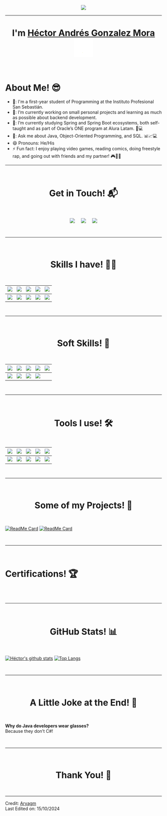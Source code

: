 <p align="center">
  <img src="https://darkbyteblog.wordpress.com/wp-content/uploads/2010/12/holamundo-consola.jpg" height="230"/>
</p>
<hr>
<h1 align="center">I'm <a href="https://github.com/HectorAGM">Héctor Andrés Gonzalez Mora<a><img src="https://github.com/Kathryn-Jie/Kathryn-Jie/blob/main/wave.gif" width="60px"/></h1>
<Br>
<h1>About Me! 😎</h1>

- 🏫: I'm a first-year student of Programming at the Instituto Profesional San Sebastián.
- 🔭: I’m currently working on small personal projects and learning as much as possible about backend development.
- 🌱: I’m currently studying Spring and Spring Boot ecosystems, both self-taught and as part of Oracle’s ONE program at Alura Latam. 🧠💻
- 💬: Ask me about Java, Object-Oriented Programming, and SQL. 📊📈💻
- 😄  Pronouns: He/His
- ⚡  Fun fact: I enjoy playing video games, reading comics, doing freestyle rap, and going out with friends and my partner! 🎮🎤📖

<hr>
<Br>
<h1 align="center">Get in Touch! 📬</h1>
<Br>
<p align="center">
<a href="https://www.linkedin.com/in/hectoryefc/" target="blank"><img align="center" src="https://img.shields.io/badge/Héctor Andrés Gonzalez Mora-0077B5?style=for-the-badge&logo=linkedin&logoColor=white" /></a> &nbsp;&nbsp;&nbsp;  <a href="mailto:hhector.agm@gmail.com" target="blank"><img align="center" src="https://img.shields.io/badge/hhector.agm@gmail.com-D14836?style=for-the-badge&logo=gmail&logoColor=white" /></a>    &nbsp;&nbsp;&nbsp;       <a href="https://github.com/hectorgm26" target="blank"><img align="center" src="https://img.shields.io/badge/HectorAGM-100000?style=for-the-badge&logo=github&logoColor=white" /></a>
</p>
  
<Br>
<hr>
<Br>
<h1 align="center">Skills I have! 🤸‍♂</h1>
<Br>
  
|![](https://img.shields.io/badge/Java-brightgreen?style=for-the-badge)|![](https://img.shields.io/badge/OOP-brightgreen?style=for-the-badge)|![](https://img.shields.io/badge/SQL-brightgreen?style=for-the-badge)|![](https://img.shields.io/badge/HTML%20&%20CSS-red?style=for-the-badge)|![](https://img.shields.io/badge/JavaScript-red?style=for-the-badge)|
|---|---|---|---|---|
|![](https://img.shields.io/badge/Spring%20&%20Spring%20Boot-blue?style=for-the-badge)|![](https://img.shields.io/badge/Backend%20Development-blue?style=for-the-badge)|![](https://img.shields.io/badge/SQL%20Databases-blue?style=for-the-badge)|![](https://img.shields.io/badge/QA%20Testing%20with%20Java-blue?style=for-the-badge)|![](https://img.shields.io/badge/And%20More!-yellow?style=for-the-badge)|

<Br>
<hr>
<Br>
<h1 align="center">Soft Skills! 🧠</h1>
<Br>

|![](https://img.shields.io/badge/Tolerancia%20a%20la%20frustración-brightgreen?style=for-the-badge)|![](https://img.shields.io/badge/Autodidacta-brightgreen?style=for-the-badge)|![](https://img.shields.io/badge/Análisis-brightgreen?style=for-the-badge)|![](https://img.shields.io/badge/Trabajo%20bajo%20presión-red?style=for-the-badge)|![](https://img.shields.io/badge/Resolución%20de%20problemas-red?style=for-the-badge)|
|---|---|---|---|---|
|![](https://img.shields.io/badge/Investigación-blue?style=for-the-badge)|![](https://img.shields.io/badge/Aprendo%20rápido-blue?style=for-the-badge)|![](https://img.shields.io/badge/Trabajo%20en%20equipo-blue?style=for-the-badge)|![](https://img.shields.io/badge/Comunicación%20Efectiva-blue?style=for-the-badge)|

<Br>
<hr>
<Br>
<h1 align="center">Tools I use! 🛠️</h1>
<Br>
 
|![](https://img.shields.io/badge/Java-FFD43B?style=for-the-badge&logo=java&logoColor=darkgreen)|![](https://img.shields.io/badge/SQL-FF6F00?style=for-the-badge&logo=sql&logoColor=white)|![](https://img.shields.io/badge/Postman-F7931E?style=for-the-badge&logo=postman&logoColor=white)|![](https://img.shields.io/badge/SpringBoot-D00000?style=for-the-badge&logo=Spring&logoColor=white)|![](https://img.shields.io/badge/Trello-F37626.svg?&style=for-the-badge&logo=Trello&logoColor=white)|
|---|---|---|---|---|
|![](https://img.shields.io/badge/Laragon-342B029.svg?&style=for-the-badge&logo=laragon&logoColor=white)|![](https://img.shields.io/badge/SQL%20Server%20Management%20Studio-2C2D72?style=for-the-badge&logo=sqlserver&logoColor=white)|![](https://img.shields.io/badge/DBeaver-777BB4?style=for-the-badge&logo=dbeaver&logoColor=white)|![](https://img.shields.io/badge/Visual%20Studio%20Code-239120?style=for-the-badge&logo=visual-studio-code&logoColor=white)|![](https://img.shields.io/badge/And%20More!-yellow?style=for-the-badge)|

<Br>
<hr>
<Br>
<h1 align="center">Some of my Projects! 🎨</h1>
<Br>

<!-- Aquí tienes los enlaces a tus repositorios en GitHub -->
[![ReadMe Card](https://github-readme-stats.vercel.app/api/pin/?username=hectorgm26&repo=java-currency-converter)](https://github.com/hectorgm26/java-currency-converter)
[![ReadMe Card](https://github-readme-stats.vercel.app/api/pin/?username=hectorgm26&repo=backend-rest-api)](https://github.com/hectorgm26/backend-rest-api)

<Br>
<hr>
<Br>
<h1>Certifications! 🏆</h1>
<Br>

<!-- No hay certificaciones aún, pero cuando tengas, puedes agregarlas aquí. -->
  
<Br>
<hr>
<Br>
<h1 align="center">GitHub Stats! 📊</h1>
<Br>
  
[![Héctor's github stats](https://github-readme-stats.vercel.app/api?username=HectorAGM&show_icons=true&theme=merko)](https://github.com/HectorAGM/github-readme-stats) [![Top Langs](https://github-readme-stats.vercel.app/api/top-langs/?username=HectorAGM&layout=compact&theme=merko)](https://github.com/HectorAGM/github-readme-stats)

<Br>
<hr>
<Br>
<h1 align="center">A Little Joke at the End! 🤣</h1>
<Br>

**Why do Java developers wear glasses?**  
Because they don’t C#!

<Br>
<hr>
<Br>
<h1 align="center">Thank You! 🤵 </h1>
<Br>

------

Credit: [Aryagm](https://github.com/Aryagm)  
Last Edited on: 15/10/2024
